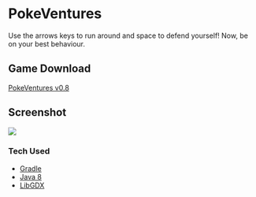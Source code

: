 # PokeVentures

Use the arrows keys to run around and space to defend yourself! Now, be on your best behaviour.

## Game Download
[PokeVentures v0.8](https://www.dropbox.com/s/vaazpyy6nanzdtt/pokeventures-0.8.jar?dl=0)

## Screenshot
<img src = "http://puu.sh/mT42a/1c86089418.png">

### Tech Used
* [Gradle](http://gradle.org/)
* [Java 8](http://www.oracle.com/technetwork/java/javase/downloads/index.html)
* [LibGDX](https://libgdx.badlogicgames.com/)
